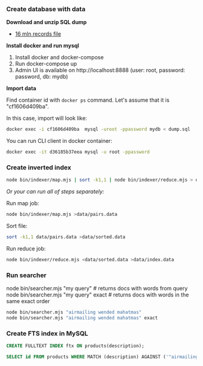 ### Create database with data
**Download and unzip SQL dump**
* [16 mln records file](https://drive.google.com/file/d/1trDelSg0g0SBLFtqjUx2-9gnrEpI6hqs/view?usp=sharing)

**Install docker and run mysql**

1. Install docker and docker-compose
2. Run docker-compose up
3. Admin UI is available on http://localhost:8888 (user: root, password: password, db: mydb)

**Import data**

Find container id with `docker ps` command. Let's assume that it is "cf1606d409ba".

In this case, import will look like:

```bash
docker exec -i cf1606d409ba  mysql -uroot -ppassword mydb < dump.sql
```

You can run CLI client in docker container:

```bash
docker exec -it d36185b37eea mysql -u root -ppassword
```

### Create inverted index

```bash
node bin/indexer/map.mjs | sort -k1,1 | node bin/indexer/reduce.mjs > data/index.data
```

_Or your can run all of steps separately:_

Run map job:
```bash
node bin/indexer/map.mjs >data/pairs.data
```
Sort file:
```bash
sort -k1,1 data/pairs.data >data/sorted.data
```
Run reduce job:
```bash
node bin/indexer/reduce.mjs <data/sorted.data >data/index.data
```

### Run searcher
node bin/searcher.mjs "my query" # returns docs with words from query
node bin/searcher.mjs "my query" exact # returns docs with words in the same exact order

```bash
node bin/searcher.mjs "airmailing wended mahatmas"
node bin/searcher.mjs "airmailing wended mahatmas" exact
```

### Create FTS index in MySQL
```SQL
CREATE FULLTEXT INDEX ftx ON products(description);
```

```SQL
SELECT id FROM products WHERE MATCH (description) AGAINST ('"airmailing wended mahatmas"' IN BOOLEAN MODE);
```


